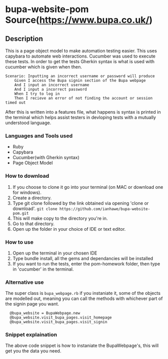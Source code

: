 # bupa-website-pom Source(https://www.bupa.co.uk/)

## Description
This is a page object model to make automation testing easier. This uses capybara to automate web interactions. Cucumber was used to execute these tests. In order to get the tests Gherkin syntax is what is used with cucumber which is given when then. 
```
Scenario: Inputting an incorrect username or password will produce
    Given I access the Bupa signin section of the Bupa webpage
    And I input an incorrect username
    And I input a incorrect password
    When I try to log in
    Then I recieve an error of not finding the account or session timed out
```
After this is written into a features file, what happens is syntax is printed in the terminal which helps assist testers in devloping tests with a mutually understood language.

### Languages and Tools used
* Ruby
* Capybara
* Cucumber(with Gherkin syntax)
* Page Object Model

### How to download
1. If you choose to clone it go into your terminal (on MAC or download one for windows).
2. Create a directory.
3. Type git clone followed by the link obtained via opening 'clone or download'.
```git clone https://github.com/ianhawe/bupa-website-pom.git```
4. This will make copy to the directory you're in.
5. Go to that directory.
6. Open up the folder in your choice of IDE or text editor.


### How to use
1. Open up the terminal in your chosen IDE
2. Type bundle install, all the gems and dependancies will be installed
3. If you want to run the tests, enter the pom-homework folder, then type in 'cucumber' in the   terminal.

### Alternative use
The super class is  ```bupa_webpage.rb``` if you instaniate it, some of the objects are modelled out, meaning you can call the methods with whichever part of the signin page you want. 

``` 
  @bupa_website = BupaWebpage.new
  @bupa_website.visit_bupa_pages.visit_homepage 
  @bupa_website.visit_bupa_pages.visit_signin

```
### Snippet explaination
The above code snippet is how to instaniate the BupaWebpage's, this will get you the data you need.